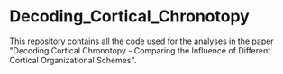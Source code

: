 # Decoding_Cortical_Chronotopy
This repository contains all the code used for the analyses in the paper "Decoding Cortical Chronotopy - Comparing the Influence of Different Cortical Organizational Schemes".
